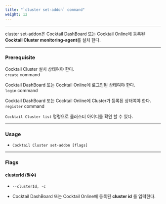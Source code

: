 ```yaml
---
title: "`cluster set-addon` command"
weight: 12
---
```


---
cluster set-addon은 Cocktail DashBoard 또는 Cocktail Online에 등록된 **Cocktail Cluster monitoring-agent**를 설치 한다. 

---

### Prerequisite
Cocktail Cluster 설치 상태여야 한다.  
`create` command 

Cocktail DashBoard 또는 Cocktail Online에 로그인된 상태여야 한다.  
`login` command 

Cocktail DashBoard 또는 Cocktail Online에 Cluster가 등록된 상태여야 한다.  
`register` command 

`Cocktail Cluster list` 명령으로 클러스터 아이디를 확인 할 수 있다.

----
### Usage

* `Cocktail Cluster set-addon [flags]`

----
### Flags

#### clusterId (필수)

* `--clusterId, -c`

* Cocktail DashBoard 또는 Cocktail Online에 등록된 **cluster id** 를 입력한다.
